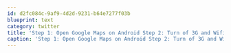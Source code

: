 ```yaml
---
id: d2fc084c-9af9-4d2d-9231-b64e7277f03b
blueprint: text
category: twitter
title: 'Step 1: Open Google Maps on Android Step 2: Turn of 3G and Wifi Step 3:  Continue to browse local map despite no data connection #awesome'
caption: 'Step 1: Open Google Maps on Android Step 2: Turn of 3G and Wifi Step 3:  Continue to browse local map despite no data connection <span class="hashtag hashtag_local">#<a href="http://tweettemp.darylchymko.ca/?tag=awesome">awesome</a>'
---
```

